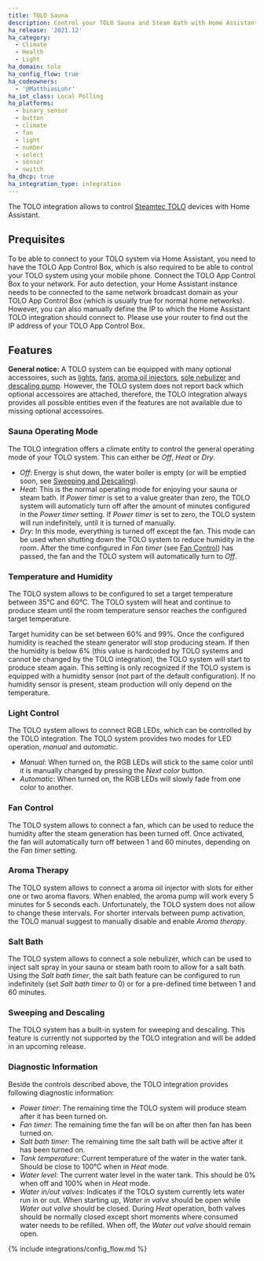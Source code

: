 ```yaml
---
title: TOLO Sauna
description: Control your TOLO Sauna and Steam Bath with Home Assistant.
ha_release: '2021.12'
ha_category:
  - Climate
  - Health
  - Light
ha_domain: tolo
ha_config_flow: true
ha_codeowners:
  - '@MatthiasLohr'
ha_iot_class: Local Polling
ha_platforms:
  - binary_sensor
  - button
  - climate
  - fan
  - light
  - number
  - select
  - sensor
  - switch
ha_dhcp: true
ha_integration_type: integration
---
```


The TOLO integration allows to control [Steamtec TOLO](https://www.tolosauna.com/) devices with Home Assistant.


## Prequisites

To be able to connect to your TOLO system via Home Assistant, you need to have the TOLO App Control Box, which is also required to be able to control your TOLO system using your mobile phone.
Connect the TOLO App Control Box to your network.
For auto detection, your Home Assistant instance needs to be connected to the same network broadcast domain as your TOLO App Control Box (which is usually true for normal home networks).
However, you can also manually define the IP to which the Home Assistant TOLO integration should connect to.
Please use your router to find out the IP address of your TOLO App Control Box.


## Features

**General notice:**
A TOLO system can be equipped with many optional accessoires, such as [lights](#light-control), [fans](#fan-control), [aroma oil injectors](#aroma-therapy), [sole nebulizer](#salt-bath) and [descaling pump](#sweeping-and-descaling).
However, the TOLO system does not report back which optional accessoires are attached, therefore, the TOLO integration always provides all possible entities even if the features are not available due to missing optional accessoires.


### Sauna Operating Mode

The TOLO integration offers a climate entity to control the general operating mode of your TOLO system.
This can either be *Off*, *Heat* or *Dry*.

  - *Off*: Energy is shut down, the water boiler is empty (or will be emptied soon, see [Sweeping and Descaling](#sweeping-and-descaling)).
  - *Heat*: This is the normal operating mode for enjoying your sauna or steam bath.
    If *Power timer* is set to a value greater than zero, the TOLO system will automaticly turn off after the amount of minutes configured in the *Power timer* setting.
    If *Power timer* is set to zero, the TOLO system will run indefinitely, until it is turned of manually.
  - *Dry*: In this mode, everything is turned off except the fan.
    This mode can be used when shutting down the TOLO system to reduce humidity in the room.
    After the time configured in *Fan timer* (see [Fan Control](#fan-control)) has passed, the fan and the TOLO system will automatically turn to *Off*.


### Temperature and Humidity

The TOLO system allows to be configured to set a target temperature between 35°C and 60°C.
The TOLO system will heat and continue to produce steam until the room temperature sensor reaches the configured target temperature.

Target humidity can be set between 60% and 99%.
Once the configured humidity is reached the steam generator will stop producing steam.
If then the humidity is below 6% (this value is hardcoded by TOLO systems and cannot be changed by the TOLO integration), the TOLO system will start to produce steam again.
This setting is only recognized if the TOLO system is equipped with a humidity sensor (not part of the default configuration).
If no humidity sensor is present, steam production will only depend on the temperature.


### Light Control

The TOLO system allows to connect RGB LEDs, which can be controlled by the TOLO integration.
The TOLO system provides two modes for LED operation, *manual* and *automatic*.

  - *Manual*: When turned on, the RGB LEDs will stick to the same color until it is manually changed by pressing the *Next color* button.
  - *Automatic*: When turned on, the RGB LEDs will slowly fade from one color to another.


### Fan Control

The TOLO system allows to connect a fan, which can be used to reduce the humidity after the steam generation has been turned off.
Once activated, the fan will automatically turn off between 1 and 60 minutes, depending on the *Fan timer* setting.


### Aroma Therapy

The TOLO system allows to connect a aroma oil injector with slots for either one or two aroma flavors.
When enabled, the aroma pump will work every 5 minutes for 5 seconds each.
Unfortunately, the TOLO system does not allow to change these intervals.
For shorter intervals between pump activation, the TOLO manual suggest to manually disable and enable *Aroma therapy*.


### Salt Bath

The TOLO system allows to connect a sole nebulizer, which can be used to inject salt spray in your sauna or steam bath room to allow for a salt bath.
Using the *Salt bath timer*, the salt bath feature can be configured to run indefinitely (set *Salt bath timer* to 0) or for a pre-defined time between 1 and 60 minutes.


### Sweeping and Descaling

The TOLO system has a built-in system for sweeping and descaling.
This feature is currently not supported by the TOLO integration and will be added in an upcoming release.


### Diagnostic Information

Beside the controls described above, the TOLO integration provides following diagnostic information:
  - *Power timer*:
    The remaining time the TOLO system will produce steam after it has been turned on.
  - *Fan timer*:
    The remaining time the fan will be on after then fan has been turned on.
  - *Salt bath timer*:
    The remaining time the salt bath will be active after it has been turned on.
  - *Tank temperature*:
    Current temperature of the water in the water tank.
    Should be close to 100°C when in *Heat* mode.
  - *Water level*:
    The current water level in the water tank.
    This should be 0% when off and 100% when in *Heat* mode.
  - *Water in/out valves*:
    Indicates if the TOLO system currently lets water run in or out.
    When starting up, *Water in valve* should be open while *Water out valve* should be closed.
    During *Heat* operation, both valves should be normally closed except short moments where consumed water needs to be refilled.
    When off, the *Water out valve* should remain open.


{% include integrations/config_flow.md %}
